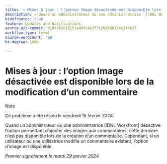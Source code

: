 ```yaml
---
title: '« Mises à jour : l’option Image désactivée est disponible lors de la modification d’un commentaire »'
description: « Quand un administrateur ou une administratrice  [!DNL Workfront]  désactive l’option permettant d’ajouter des images aux commentaires, cette dernière n’est pas disponible lors de la création d’un commentaire. Cependant, si un utilisateur ou une utilisatrice modifie un commentaire existant, l’option d’image est disponible. »
hidefromtoc: true
feature: Updates and Notifications
source-git-commit: b10e7b2e10151a40fc4e9f762b8688114c248e27
workflow-type: tm+mt
source-wordcount: '98'
ht-degree: 100%

---
```



# Mises à jour : l’option Image désactivée est disponible lors de la modification d’un commentaire

>[!NOTE]
>
>Ce problème a été résolu le vendredi 15 février 2024.

Quand un administrateur ou une administratrice [!DNL Workfront] désactive l’option permettant d’ajouter des images aux commentaires, cette dernière n’est pas disponible lors de la création d’un commentaire. Cependant, si un utilisateur ou une utilisatrice modifie un commentaire existant, l’option d’image est disponible.

_Premier signalement le mardi 29 janvier 2024._
